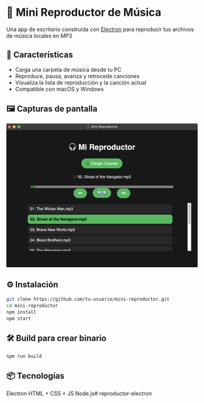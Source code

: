 # 🎵 Mini Reproductor de Música

Una app de escritorio construida con [Electron](https://www.electronjs.org/) para reproducir tus archivos de música locales en MP3

## 🚀 Características

- Carga una carpeta de música desde tu PC
- Reproduce, pausa, avanza y retrocede canciones
- Visualiza la lista de reproducción y la canción actual
- Compatible con macOS y Windows

## 🖼️ Capturas de pantalla
![macOS](screenshots/player.png)

## ⚙️ Instalación

```bash
git clone https://github.com/tu-usuario/mini-reproductor.git
cd mini-reproductor
npm install
npm start
```

## 🛠️ Build para crear binario
```bash
npm run build
```

## 📦 Tecnologías
Electron
HTML + CSS + JS
Node.js# reproductor-electron
